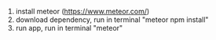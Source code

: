 1. install meteor (https://www.meteor.com/)
2. download dependency, run in terminal "meteor npm install"
3. run app, run in terminal "meteor"
